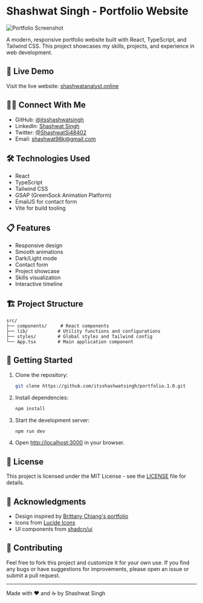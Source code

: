 # Shashwat Singh - Portfolio Website

![Portfolio Screenshot](https://raw.githubusercontent.com/itsshashwatsingh/portfolio.1.0/main/public/images/portfolio-screenshot.png)

A modern, responsive portfolio website built with React, TypeScript, and Tailwind CSS. This project showcases my skills, projects, and experience in web development.

## 🚀 Live Demo

Visit the live website: [shashwatanalyst.online](https://www.shashwatanalyst.online/)

## 👨‍💻 Connect With Me

- GitHub: [@itsshashwatsingh](https://github.com/shashwatanalyst)
- LinkedIn: [Shashwat Singh](https://www.linkedin.com/in/shashwat-singh-bb2730357/)
- Twitter: [@ShashwatSi48402](https://x.com/ShashwatSi48402)
- Email: shashwat98k@gmail.com

## 🛠️ Technologies Used

- React
- TypeScript
- Tailwind CSS
- GSAP (GreenSock Animation Platform)
- EmailJS for contact form
- Vite for build tooling

## 📋 Features

- Responsive design
- Smooth animations
- Dark/Light mode
- Contact form
- Project showcase
- Skills visualization
- Interactive timeline

## 🏗️ Project Structure

```
src/
├── components/     # React components
├── lib/           # Utility functions and configurations
├── styles/        # Global styles and Tailwind config
└── App.tsx        # Main application component
```

## 🚀 Getting Started

1. Clone the repository:
   ```bash
   git clone https://github.com/itsshashwatsingh/portfolio.1.0.git
   ```

2. Install dependencies:
   ```bash
   npm install
   ```

3. Start the development server:
   ```bash
   npm run dev
   ```

4. Open [http://localhost:3000](http://localhost:3000) in your browser.

## 📝 License

This project is licensed under the MIT License - see the [LICENSE](LICENSE) file for details.

## 🙏 Acknowledgments

- Design inspired by [Brittany Chiang's portfolio](https://brittanychiang.com/)
- Icons from [Lucide Icons](https://lucide.dev/)
- UI components from [shadcn/ui](https://ui.shadcn.com/)

## 🤝 Contributing

Feel free to fork this project and customize it for your own use. If you find any bugs or have suggestions for improvements, please open an issue or submit a pull request. 

---

Made with ❤️ and ☕ by Shashwat Singh 
